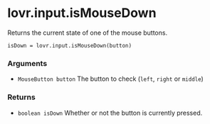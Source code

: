 <!--
category: reference
-->

lovr.input.isMouseDown
===

Returns the current state of one of the mouse buttons.

    isDown = lovr.input.isMouseDown(button)

### Arguments

- `MouseButton button` The button to check (`left`, `right` or `middle`)

### Returns

- `boolean isDown` Whether or not the button is currently pressed.
